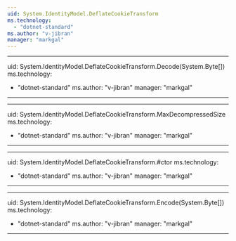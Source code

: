 ```yaml
---
uid: System.IdentityModel.DeflateCookieTransform
ms.technology: 
  - "dotnet-standard"
ms.author: "v-jibran"
manager: "markgal"
---
```


---
uid: System.IdentityModel.DeflateCookieTransform.Decode(System.Byte[])
ms.technology: 
  - "dotnet-standard"
ms.author: "v-jibran"
manager: "markgal"
---

---
uid: System.IdentityModel.DeflateCookieTransform.MaxDecompressedSize
ms.technology: 
  - "dotnet-standard"
ms.author: "v-jibran"
manager: "markgal"
---

---
uid: System.IdentityModel.DeflateCookieTransform.#ctor
ms.technology: 
  - "dotnet-standard"
ms.author: "v-jibran"
manager: "markgal"
---

---
uid: System.IdentityModel.DeflateCookieTransform.Encode(System.Byte[])
ms.technology: 
  - "dotnet-standard"
ms.author: "v-jibran"
manager: "markgal"
---
